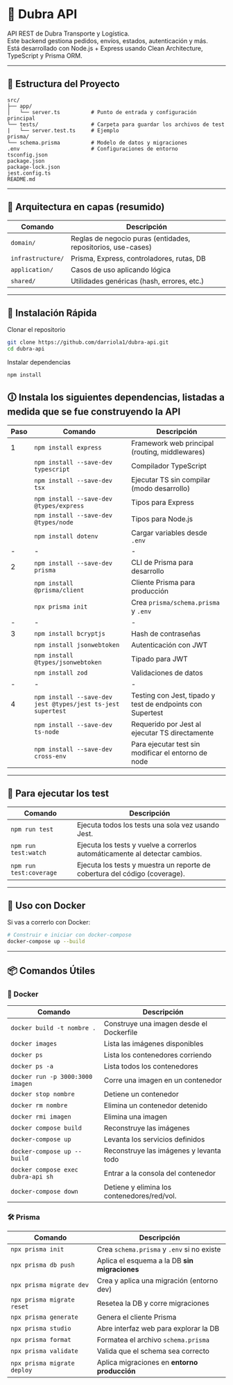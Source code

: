 # 🚚 Dubra API

API REST de Dubra Transporte y Logística.  
Este backend gestiona pedidos, envíos, estados, autenticación y más.  
Está desarrollado con Node.js + Express usando Clean Architecture, TypeScript y Prisma ORM.

---

## 🧱 Estructura del Proyecto

```
src/
├── app/
│   └── server.ts          # Punto de entrada y configuración principal
└── tests/                 # Carpeta para guardar los archivos de test
|   └── server.test.ts     # Ejemplo
prisma/
└── schema.prisma          # Modelo de datos y migraciones
.env                       # Configuraciones de entorno
tsconfig.json
package.json
package-lock.json
jest.config.ts
README.md
```

---

## 🧱 Arquitectura en capas (resumido)

| Comando           | Descripción                                                  |
| ----------------- | ------------------------------------------------------------ |
| `domain/`         | Reglas de negocio puras (entidades, repositorios, use-cases) |
| `infrastructure/` | Prisma, Express, controladores, rutas, DB                    |
| `application/`    | Casos de uso aplicando lógica                                |
| `shared/`         | Utilidades genéricas (hash, errores, etc.)                   |

---

## 🚀 Instalación Rápida

Clonar el repositorio

```bash
git clone https://github.com/darriola1/dubra-api.git
cd dubra-api
```

Instalar dependencias

```bash
npm install
```

## 🛈 Instala los siguientes dependencias, listadas a medida que se fue construyendo la API

| Paso | Comando                                                     | Descripción                                                |
| ---- | ----------------------------------------------------------- | ---------------------------------------------------------- |
| 1    | `npm install express`                                       | Framework web principal (routing, middlewares)             |
|      | `npm install --save-dev typescript`                         | Compilador TypeScript                                      |
|      | `npm install --save-dev tsx`                                | Ejecutar TS sin compilar (modo desarrollo)                 |
|      | `npm install --save-dev @types/express`                     | Tipos para Express                                         |
|      | `npm install --save-dev @types/node`                        | Tipos para Node.js                                         |
|      | `npm install dotenv`                                        | Cargar variables desde `.env`                              |
| -    | -                                                           | -                                                          |
| 2    | `npm install --save-dev prisma`                             | CLI de Prisma para desarrollo                              |
|      | `npm install @prisma/client`                                | Cliente Prisma para producción                             |
|      | `npx prisma init`                                           | Crea `prisma/schema.prisma` y `.env`                       |
| -    | -                                                           | -                                                          |
| 3    | `npm install bcryptjs`                                      | Hash de contraseñas                                        |
|      | `npm install jsonwebtoken`                                  | Autenticación con JWT                                      |
|      | `npm install @types/jsonwebtoken`                           | Tipado para JWT                                            |
|      | `npm install zod`                                           | Validaciones de datos                                      |
| -    | -                                                           | -                                                          |
| 4    | `npm install --save-dev jest @types/jest ts-jest supertest` | Testing con Jest, tipado y test de endpoints con Supertest |
|      | `npm install --save-dev ts-node`                            | Requerido por Jest al ejecutar TS directamente             |
|      | `npm install --save-dev cross-env`                          | Para ejecutar test sin modificar el entorno de node        |

---

## 🧪 Para ejecutar los test

| Comando                 | Descripción                                                                 |
| ----------------------- | --------------------------------------------------------------------------- |
| `npm run test`          | Ejecuta todos los tests una sola vez usando Jest.                           |
| `npm run test:watch`    | Ejecuta los tests y vuelve a correrlos automáticamente al detectar cambios. |
| `npm run test:coverage` | Ejecuta los tests y muestra un reporte de cobertura del código (coverage).  |

---

## 🐳 Uso con Docker

Si vas a correrlo con Docker:

```bash
# Construir e iniciar con docker-compose
docker-compose up --build
```

---

## 📦 Comandos Útiles

### 🐳 Docker

| Comando                            | Descripción                                 |
| ---------------------------------- | ------------------------------------------- |
| `docker build -t nombre .`         | Construye una imagen desde el Dockerfile    |
| `docker images`                    | Lista las imágenes disponibles              |
| `docker ps`                        | Lista los contenedores corriendo            |
| `docker ps -a`                     | Lista todos los contenedores                |
| `docker run -p 3000:3000 imagen`   | Corre una imagen en un contenedor           |
| `docker stop nombre`               | Detiene un contenedor                       |
| `docker rm nombre`                 | Elimina un contenedor detenido              |
| `docker rmi imagen`                | Elimina una imagen                          |
| `docker compose build`             | Reconstruye las imágenes                    |
| `docker-compose up`                | Levanta los servicios definidos             |
| `docker-compose up --build`        | Reconstruye las imágenes y levanta todo     |
| `docker compose exec dubra-api sh` | Entrar a la consola del contenedor          |
| `docker-compose down`              | Detiene y elimina los contenedores/red/vol. |

### 🛠️ Prisma

| Comando                     | Descripción                                   |
| --------------------------- | --------------------------------------------- |
| `npx prisma init`           | Crea `schema.prisma` y `.env` si no existe    |
| `npx prisma db push`        | Aplica el esquema a la DB **sin migraciones** |
| `npx prisma migrate dev`    | Crea y aplica una migración (entorno dev)     |
| `npx prisma migrate reset`  | Resetea la DB y corre migraciones             |
| `npx prisma generate`       | Genera el cliente Prisma                      |
| `npx prisma studio`         | Abre interfaz web para explorar la DB         |
| `npx prisma format`         | Formatea el archivo `schema.prisma`           |
| `npx prisma validate`       | Valida que el schema sea correcto             |
| `npx prisma migrate deploy` | Aplica migraciones en **entorno producción**  |
